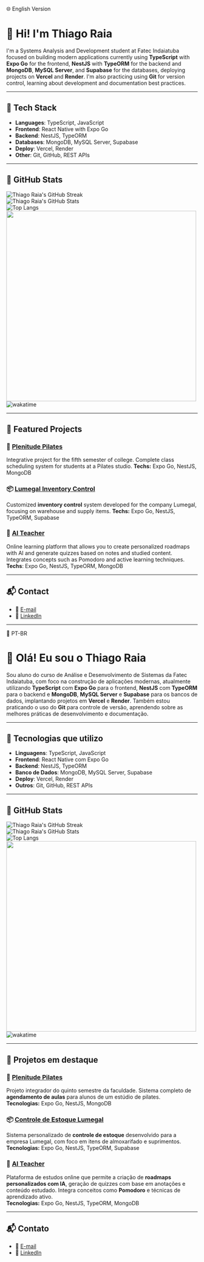 🌐 English Version

# 👋 Hi! I'm Thiago Raia

I'm a Systems Analysis and Development student at Fatec Indaiatuba focused on building modern applications currently using **TypeScript** with **Expo Go** for the frontend, **NestJS** with **TypeORM** for the backend and **MongoDB**, **MySQL Server**, and **Supabase** for the databases, deploying projects on **Vercel** and **Render**.
I'm also practicing using **Git** for version control, learning about development and documentation best practices.

---

## 🚀 Tech Stack

- **Languages**: TypeScript, JavaScript  
- **Frontend**: React Native with Expo Go  
- **Backend**: NestJS, TypeORM  
- **Databases**: MongoDB, MySQL Server, Supabase  
- **Deploy**: Vercel, Render  
- **Other**: Git, GitHub, REST APIs  

---

## 🧮 GitHub Stats
<!-- card_width: 500px || width: 500px -->
![Thiago Raia's GitHub Streak](https://github-readme-streak-stats-five-nu.vercel.app/?user=ThiagoRaia1&theme=radical&card_width=500px)<br>
![Thiago Raia's GitHub Stats](https://github-readme-stats.vercel.app/api?username=ThiagoRaia1&show_icons=true&theme=radical&card_width=500px)<br>
![Top Langs](https://github-readme-stats.vercel.app/api/top-langs/?username=ThiagoRaia1&theme=radical&card_width=500px)<br>
<img src="https://github-readme-stats.vercel.app/api/wakatime?username=ThiagoRaia1&show_icons=true&theme=radical" width="500px"><br>
![wakatime](https://wakatime.com/badge/github/ThiagoRaia1/ControleEstoqueLumegal.svg)<br>

---

## 🧩 Featured Projects

### 📱 [Plenitude Pilates](https://github.com/ThiagoRaia1/Pi-5o-Semestre)
Integrative project for the fifth semester of college. Complete class scheduling system for students at a Pilates studio. 
**Techs:** Expo Go, NestJS, MongoDB

### 📦 [Lumegal Inventory Control](https://github.com/ThiagoRaia1/ControleEstoqueLumegal)
Customized **inventory control** system developed for the company Lumegal, focusing on warehouse and supply items. 
**Techs:** Expo Go, NestJS, TypeORM, Supabase

### 🧠 [AI Teacher](https://github.com/ThiagoRaia1/TrabalhoConclusaoCurso)
Online learning platform that allows you to create personalized roadmaps with AI and generate quizzes based on notes and studied content. Integrates concepts such as Pomodoro and active learning techniques.
**Techs**: Expo Go, NestJS, TypeORM, MongoDB

---

## 📬 Contact

- 📧 [E-mail](thiagoraia2004@gmail.com)  
- 💼 [LinkedIn](https://br.linkedin.com/in/thiago-raia-de-moura-014058362)

---
📍 PT-BR

# 👋 Olá! Eu sou o Thiago Raia

Sou aluno do curso de Análise e Desenvolvimento de Sistemas da Fatec Indaiatuba, com foco na construção de aplicações modernas, atualmente utilizando **TypeScript** com **Expo Go** para o frontend, **NestJS** com **TypeORM** para o backend e **MongoDB**, **MySQL Server** e **Supabase** para os bancos de dados, implantando projetos em **Vercel** e **Render**.
Também estou praticando o uso do **Git** para controle de versão, aprendendo sobre as melhores práticas de desenvolvimento e documentação.

---

## 🚀 Tecnologias que utilizo

- **Linguagens**: TypeScript, JavaScript
- **Frontend**: React Native com Expo Go
- **Backend**: NestJS, TypeORM
- **Banco de Dados**: MongoDB, MySQL Server, Supabase
- **Deploy**: Vercel, Render
- **Outros**: Git, GitHub, REST APIs

---

## 🧮 GitHub Stats
<!-- card_width: 500px || width: 500px -->
![Thiago Raia's GitHub Streak](https://github-readme-streak-stats-five-nu.vercel.app/?user=ThiagoRaia1&theme=radical&card_width=500px&locale=pt-br)<br>
![Thiago Raia's GitHub Stats](https://github-readme-stats.vercel.app/api?username=ThiagoRaia1&show_icons=true&theme=radical&card_width=500px&locale=pt-br)<br>
![Top Langs](https://github-readme-stats.vercel.app/api/top-langs/?username=ThiagoRaia1&theme=radical&locale=pt-br&card_width=500px)<br>
<img src="https://github-readme-stats.vercel.app/api/wakatime?username=ThiagoRaia1&show_icons=true&theme=radical&locale=pt-br" width="500px"><br>
![wakatime](https://wakatime.com/badge/github/ThiagoRaia1/ControleEstoqueLumegal.svg)<br>

---

## 🧩 Projetos em destaque

### 📱 [Plenitude Pilates](https://github.com/ThiagoRaia1/Pi-5o-Semestre)
Projeto integrador do quinto semestre da faculdade. Sistema completo de **agendamento de aulas** para alunos de um estúdio de pilates.  
**Tecnologias:** Expo Go, NestJS, MongoDB

### 📦 [Controle de Estoque Lumegal](https://github.com/ThiagoRaia1/ControleEstoqueLumegal)
Sistema personalizado de **controle de estoque** desenvolvido para a empresa Lumegal, com foco em itens de almoxarifado e suprimentos.  
**Tecnologias:** Expo Go, NestJS, TypeORM, Supabase

### 🧠 [AI Teacher](https://github.com/ThiagoRaia1/TrabalhoConclusaoCurso)
Plataforma de estudos online que permite a criação de **roadmaps personalizados com IA**, geração de quizzes com base em anotações e conteúdo estudado. Integra conceitos como **Pomodoro** e técnicas de aprendizado ativo.  
**Tecnologias:** Expo Go, NestJS, TypeORM, MongoDB

---

## 📬 Contato

- 📧 [E-mail](thiagoraia2004@gmail.com)  
- 💼 [LinkedIn](https://br.linkedin.com/in/thiago-raia-de-moura-014058362)
